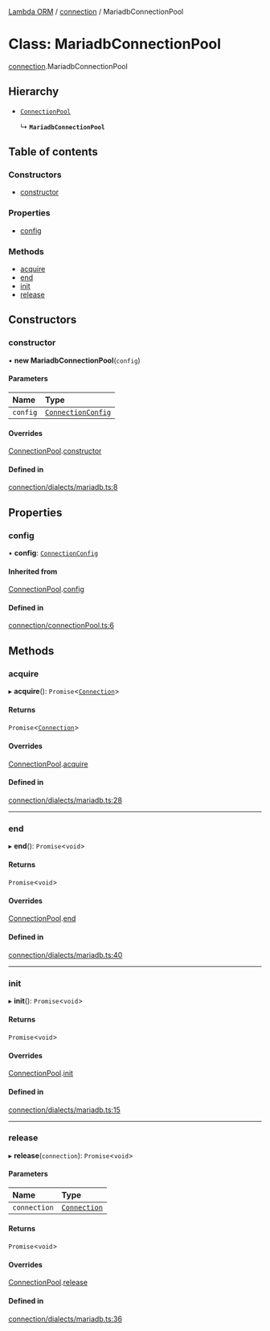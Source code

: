 [Lambda ORM](../README.md) / [connection](../modules/connection.md) / MariadbConnectionPool

# Class: MariadbConnectionPool

[connection](../modules/connection.md).MariadbConnectionPool

## Hierarchy

- [`ConnectionPool`](connection.ConnectionPool.md)

  ↳ **`MariadbConnectionPool`**

## Table of contents

### Constructors

- [constructor](connection.MariadbConnectionPool.md#constructor)

### Properties

- [config](connection.MariadbConnectionPool.md#config)

### Methods

- [acquire](connection.MariadbConnectionPool.md#acquire)
- [end](connection.MariadbConnectionPool.md#end)
- [init](connection.MariadbConnectionPool.md#init)
- [release](connection.MariadbConnectionPool.md#release)

## Constructors

### constructor

• **new MariadbConnectionPool**(`config`)

#### Parameters

| Name | Type |
| :------ | :------ |
| `config` | [`ConnectionConfig`](../interfaces/connection.ConnectionConfig.md) |

#### Overrides

[ConnectionPool](connection.ConnectionPool.md).[constructor](connection.ConnectionPool.md#constructor)

#### Defined in

[connection/dialects/mariadb.ts:8](https://github.com/FlavioLionelRita/lambda-orm/blob/5fe00b8/src/orm/connection/dialects/mariadb.ts#L8)

## Properties

### config

• **config**: [`ConnectionConfig`](../interfaces/connection.ConnectionConfig.md)

#### Inherited from

[ConnectionPool](connection.ConnectionPool.md).[config](connection.ConnectionPool.md#config)

#### Defined in

[connection/connectionPool.ts:6](https://github.com/FlavioLionelRita/lambda-orm/blob/5fe00b8/src/orm/connection/connectionPool.ts#L6)

## Methods

### acquire

▸ **acquire**(): `Promise`<[`Connection`](connection.Connection.md)\>

#### Returns

`Promise`<[`Connection`](connection.Connection.md)\>

#### Overrides

[ConnectionPool](connection.ConnectionPool.md).[acquire](connection.ConnectionPool.md#acquire)

#### Defined in

[connection/dialects/mariadb.ts:28](https://github.com/FlavioLionelRita/lambda-orm/blob/5fe00b8/src/orm/connection/dialects/mariadb.ts#L28)

___

### end

▸ **end**(): `Promise`<`void`\>

#### Returns

`Promise`<`void`\>

#### Overrides

[ConnectionPool](connection.ConnectionPool.md).[end](connection.ConnectionPool.md#end)

#### Defined in

[connection/dialects/mariadb.ts:40](https://github.com/FlavioLionelRita/lambda-orm/blob/5fe00b8/src/orm/connection/dialects/mariadb.ts#L40)

___

### init

▸ **init**(): `Promise`<`void`\>

#### Returns

`Promise`<`void`\>

#### Overrides

[ConnectionPool](connection.ConnectionPool.md).[init](connection.ConnectionPool.md#init)

#### Defined in

[connection/dialects/mariadb.ts:15](https://github.com/FlavioLionelRita/lambda-orm/blob/5fe00b8/src/orm/connection/dialects/mariadb.ts#L15)

___

### release

▸ **release**(`connection`): `Promise`<`void`\>

#### Parameters

| Name | Type |
| :------ | :------ |
| `connection` | [`Connection`](connection.Connection.md) |

#### Returns

`Promise`<`void`\>

#### Overrides

[ConnectionPool](connection.ConnectionPool.md).[release](connection.ConnectionPool.md#release)

#### Defined in

[connection/dialects/mariadb.ts:36](https://github.com/FlavioLionelRita/lambda-orm/blob/5fe00b8/src/orm/connection/dialects/mariadb.ts#L36)
